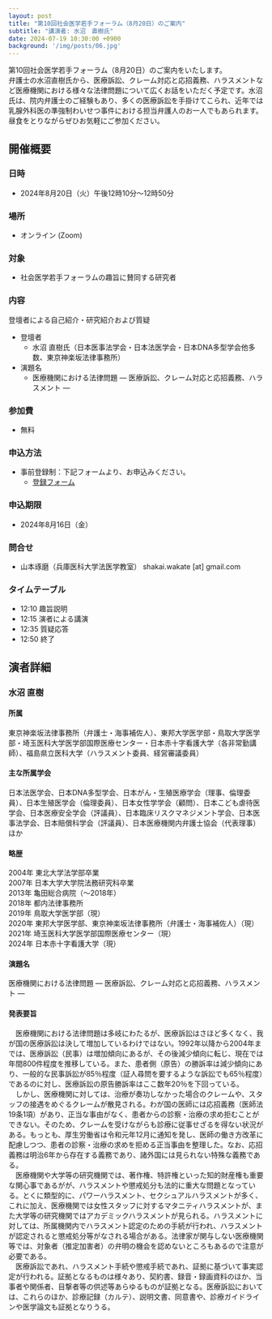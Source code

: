 ```yaml
---
layout: post
title: "第10回社会医学若手フォーラム（8月20日）のご案内"
subtitle: "講演者: 水沼　直樹氏"
date: 2024-07-19 10:30:00 +0900
background: '/img/posts/06.jpg'
---
```

第10回社会医学若手フォーラム（8月20日）のご案内をいたします。  
弁護士の水沼直樹氏から、医療訴訟、クレーム対応と応招義務、ハラスメントなど医療機関における様々な法律問題について広くお話をいただく予定です。水沼氏は、院内弁護士のご経験もあり、多くの医療訴訟を手掛けてこられ、近年では乳腺外科医の準強制わいせつ事件における担当弁護人のお一人でもあられます。昼食をとりながらぜひお気軽にご参加ください。

## 開催概要

### 日時
- 2024年8月20日（火）午後12時10分～12時50分

### 場所
- オンライン (Zoom)

### 対象
- 社会医学若手フォーラムの趣旨に賛同する研究者

### 内容
登壇者による自己紹介・研究紹介および質疑

- 登壇者
  - 水沼 直樹氏（日本医事法学会・日本法医学会・日本DNA多型学会他多数、東京神楽坂法律事務所）
- 演題名
  - 医療機関における法律問題 ― 医療訴訟、クレーム対応と応招義務、ハラスメント ―

### 参加費
- 無料

### 申込方法
- 事前登録制：下記フォームより、お申込みください。
  - [登録フォーム](https://forms.gle/anHRbsCNbwFgJZDA8)

### 申込期限
- 2024年8月16日（金）

### 問合せ
- 山本琢磨（兵庫医科大学法医学教室） shakai.wakate [at] gmail.com

### タイムテーブル
- 12:10 趣旨説明
- 12:15 演者による講演
- 12:35 質疑応答
- 12:50 終了

## 演者詳細

### 水沼 直樹

#### 所属
東京神楽坂法律事務所（弁護士・海事補佐人）、東邦大学医学部・鳥取大学医学部・埼玉医科大学医学部国際医療センター・日本赤十字看護大学（各非常勤講師）、福島県立医科大学（ハラスメント委員、経営審議委員）

#### 主な所属学会
日本法医学会、日本DNA多型学会、日本がん・生殖医療学会（理事、倫理委員）、日本生殖医学会（倫理委員）、日本女性学学会（顧問）、日本こども虐待医学会、日本医療安全学会（評議員）、日本臨床リスクマネジメント学会、日本医事法学会、日本賠償科学会（評議員）、日本医療機関内弁護士協会（代表理事）ほか

#### 略歴
2004年 東北大学法学部卒業  
2007年 日本大学大学院法務研究科卒業  
2013年 亀田総合病院（〜2018年）  
2018年 都内法律事務所  
2019年 鳥取大学医学部（現）  
2020年 東邦大学医学部、東京神楽坂法律事務所（弁護士・海事補佐人）（現）  
2021年 埼玉医科大学医学部国際医療センター（現）  
2024年 日本赤十字看護大学（現）  

#### 演題名
医療機関における法律問題 ― 医療訴訟、クレーム対応と応招義務、ハラスメント ―

#### 発表要旨
　医療機関における法律問題は多岐にわたるが、医療訴訟はさほど多くなく、我が国の医療訴訟は決して増加しているわけではない。1992年以降から2004年までは、医療訴訟（民事）は増加傾向にあるが、その後減少傾向に転じ、現在では年間800件程度を推移している。また、患者側（原告）の勝訴率は減少傾向にあり、一般的な民事訴訟が85％程度（証人尋問を要するような訴訟でも65％程度）であるのに対し、医療訴訟の原告勝訴率はここ数年20％を下回っている。  
　しかし、医療機関に対しては、治療が奏功しなかった場合のクレームや、スタッフの接遇をめぐるクレームが散見される。わが国の医師には応招義務（医師法19条1項）があり、正当な事由がなく、患者からの診察・治療の求め拒むことができない。そのため、クレームを受けながらも診療に従事せざるを得ない状況がある。もっとも、厚生労働省は令和元年12月に通知を発し、医師の働き方改革に配慮しつつ、患者の診察・治療の求めを拒める正当事由を整理した。なお、応招義務は明治6年から存在する義務であり、諸外国には見られない特殊な義務である。  
　医療機関や大学等の研究機関では、著作権、特許権といった知的財産権も重要な関心事であるがが、ハラスメントや懲戒処分も法的に重大な問題となっている。とくに類型的に、パワーハラスメント、セクシュアルハラスメントが多く、これに加え、医療機関では女性スタッフに対するマタニティハラスメントが、また大学等の研究機関ではアカデミックハラスメントが見られる。ハラスメントに対しては、所属機関内でハラスメント認定のための手続が行われ、ハラスメントが認定されると懲戒処分等がなされる場合がある。法律家が関与しない医療機関等では、対象者（推定加害者）の弁明の機会を認めないところもあるので注意が必要である。  
　医療訴訟であれ、ハラスメント手続や懲戒手続であれ、証拠に基づいて事実認定が行われる。証拠となるものは様々あり、契約書、録音・録画資料のほか、当事者や関係者、目撃者等の供述等あらゆるものが証拠となる。医療訴訟においては、これらのほか、診療記録（カルテ）、説明文書、同意書や、診療ガイドラインや医学論文も証拠となりうる。
